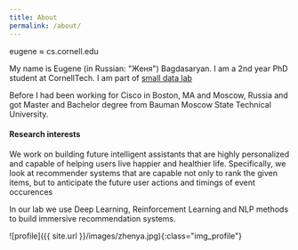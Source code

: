 ```yaml
---
title: About
permalink: /about/
---
```


eugene ≈ cs.cornell.edu

My name is Eugene (in Russian: "Женя") Bagdasaryan. I am a 2nd year PhD student at CornellTech. I am part of [small data lab](http://smalldata.io)

Before I had been working for Cisco in Boston, MA and Moscow, Russia and got Master and Bachelor degree from Bauman Moscow State Technical University.


#### Research interests

We work on building future intelligent assistants that are highly personalized and capable of helping users live happier and healthier life.
Specifically, we look at recommender systems that are capable not only to rank the given items, but to anticipate the future user actions and timings of event occurences

In our lab we use Deep Learning, Reinforcement Learning and NLP methods to build immersive recommendation systems.

![profile]({{ site.url }}/images/zhenya.jpg){:class="img_profile"}
